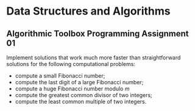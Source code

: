 # Data Structures and Algorithms
## Algorithmic Toolbox Programming Assignment 01
Implement solutions that work much more faster than straightforward solutions for the following computational problems:
* compute a small Fibonacci number;
* compute the last digit of a large Fibonacci number;
* compute a huge Fibonacci number modulo *m*
* compute the greatest common divisor of two integers;
* compute the least common multiple of two integers.
